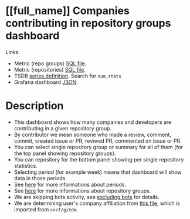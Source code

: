 <h1 id="kubernetes-dashboard">[[full_name]] Companies contributing in repository groups dashboard</h1>
<p>Links:</p>
<ul>
<li>Metric (repo groups) <a href="https://github.com/cncf/devstats/blob/master/metrics/kubernetes/num_stats.sql" target="_blank">SQL file</a>.</li>
<li>Metric (repositories) <a href="https://github.com/cncf/devstats/blob/master/metrics/kubernetes/num_stats_repos.sql" target="_blank">SQL file</a>.</li>
<li>TSDB <a href="https://github.com/cncf/devstats/blob/master/metrics/kubernetes/metrics.yaml" target="_blank">series definition</a>. Search for <code>num_stats</code></li>
<li>Grafana dashboard <a href="https://github.com/cncf/devstats/blob/master/grafana/dashboards/kubernetes/companies-contributing-in-repository-groups.json" target="_blank">JSON</a>.</li>
</ul>
<h1 id="description">Description</h1>
<ul>
<li>This dashboard shows how many companies and developers are contributing in a given repository group.</li>
<li>By contributor we mean someone who made a review, comment, commit, created issue or PR, reviwed PR, commented on issue or PR.</li>
<li>You can select single repository group or summary for all of them (for the top panel showing repository groups).</li>
<li>You can repository for the bottom panel showing per single repository statistics.</li>
<li>Selecting period (for example week) means that dashboard will show data in those periods.</li>
<li>See <a href="https://github.com/cncf/devstats/blob/master/docs/periods.md" target="_blank">here</a> for more informations about periods.</li>
<li>See <a href="https://github.com/cncf/devstats/blob/master/docs/repository_groups.md" target="_blank">here</a> for more informations about repository groups.</li>
<li>We are skipping bots activity, see <a href="https://github.com/cncf/devstats/blob/master/docs/excluding_bots.md" target="_blank">excluding bots</a> for details.</li>
<li>We are determining user's company affiliation from <a href="https://github.com/cncf/devstats/blob/master/github_users.json" target="_blank">this file</a>, which is imported from <code>cncf/gitdm</code>.</li>
</ul>

